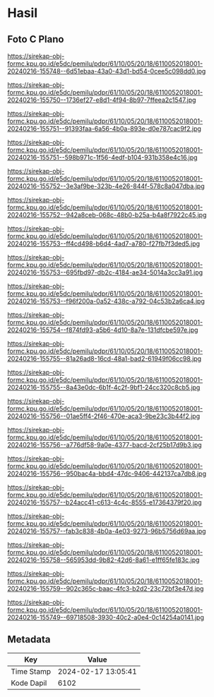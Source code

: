 # Hasil

## Foto C Plano

https://sirekap-obj-formc.kpu.go.id/e5dc/pemilu/pdpr/61/10/05/20/18/6110052018001-20240216-155748--6d51ebaa-43a0-43d1-bd54-0cee5c098dd0.jpg

https://sirekap-obj-formc.kpu.go.id/e5dc/pemilu/pdpr/61/10/05/20/18/6110052018001-20240216-155750--1736ef27-e8d1-4f94-8b97-7ffeea2c1547.jpg

https://sirekap-obj-formc.kpu.go.id/e5dc/pemilu/pdpr/61/10/05/20/18/6110052018001-20240216-155751--91393faa-6a56-4b0a-893e-d0e787cac9f2.jpg

https://sirekap-obj-formc.kpu.go.id/e5dc/pemilu/pdpr/61/10/05/20/18/6110052018001-20240216-155751--598b971c-1f56-4edf-b104-931b358e4c16.jpg

https://sirekap-obj-formc.kpu.go.id/e5dc/pemilu/pdpr/61/10/05/20/18/6110052018001-20240216-155752--3e3af9be-323b-4e26-844f-578c8a047dba.jpg

https://sirekap-obj-formc.kpu.go.id/e5dc/pemilu/pdpr/61/10/05/20/18/6110052018001-20240216-155752--942a8ceb-068c-48b0-b25a-b4a8f7922c45.jpg

https://sirekap-obj-formc.kpu.go.id/e5dc/pemilu/pdpr/61/10/05/20/18/6110052018001-20240216-155753--ff4cd498-b6d4-4ad7-a780-f27fb7f3ded5.jpg

https://sirekap-obj-formc.kpu.go.id/e5dc/pemilu/pdpr/61/10/05/20/18/6110052018001-20240216-155753--695fbd97-db2c-4184-ae34-5014a3cc3a91.jpg

https://sirekap-obj-formc.kpu.go.id/e5dc/pemilu/pdpr/61/10/05/20/18/6110052018001-20240216-155753--f96f200a-0a52-438c-a792-04c53b2a6ca4.jpg

https://sirekap-obj-formc.kpu.go.id/e5dc/pemilu/pdpr/61/10/05/20/18/6110052018001-20240216-155754--f874fd93-a5b6-4d10-8a7e-131dfcbe597e.jpg

https://sirekap-obj-formc.kpu.go.id/e5dc/pemilu/pdpr/61/10/05/20/18/6110052018001-20240216-155755--81a26ad8-16cd-48a1-bad2-61949f06cc98.jpg

https://sirekap-obj-formc.kpu.go.id/e5dc/pemilu/pdpr/61/10/05/20/18/6110052018001-20240216-155755--8a43e0dc-6b1f-4c2f-9bf1-24cc320c8cb5.jpg

https://sirekap-obj-formc.kpu.go.id/e5dc/pemilu/pdpr/61/10/05/20/18/6110052018001-20240216-155756--01ae5ff4-2f46-470e-aca3-9be23c3b44f2.jpg

https://sirekap-obj-formc.kpu.go.id/e5dc/pemilu/pdpr/61/10/05/20/18/6110052018001-20240216-155756--a776df58-9a0e-4377-bacd-2cf25b17d9b3.jpg

https://sirekap-obj-formc.kpu.go.id/e5dc/pemilu/pdpr/61/10/05/20/18/6110052018001-20240216-155756--950bac4a-bbd4-47dc-9406-442137ca7db8.jpg

https://sirekap-obj-formc.kpu.go.id/e5dc/pemilu/pdpr/61/10/05/20/18/6110052018001-20240216-155757--b24acc41-c613-4c4c-8555-e17364379f20.jpg

https://sirekap-obj-formc.kpu.go.id/e5dc/pemilu/pdpr/61/10/05/20/18/6110052018001-20240216-155757--fab3c838-4b0a-4e03-9273-96b5756d69aa.jpg

https://sirekap-obj-formc.kpu.go.id/e5dc/pemilu/pdpr/61/10/05/20/18/6110052018001-20240216-155758--565953dd-9b82-42d6-8a61-e1ff65fe183c.jpg

https://sirekap-obj-formc.kpu.go.id/e5dc/pemilu/pdpr/61/10/05/20/18/6110052018001-20240216-155759--902c365c-baac-4fc3-b2d2-23c72bf3e47d.jpg

https://sirekap-obj-formc.kpu.go.id/e5dc/pemilu/pdpr/61/10/05/20/18/6110052018001-20240216-155749--69718508-3930-40c2-a0e4-0c14254a0141.jpg


## Metadata

| Key        | Value               |
| ---------- | ------------------- |
| Time Stamp | 2024-02-17 13:05:41 |
| Kode Dapil | 6102                |



